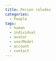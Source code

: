 ```yaml
---
title: Person rolodex
categories:
  - People
tags:
  - human
  - individual
  - avatar
  - userModel
  - account
  - contact
---
```


